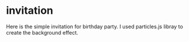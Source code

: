 # invitation
Here is the simple invitation for birthday party. I used particles.js libray to create the background effect.
